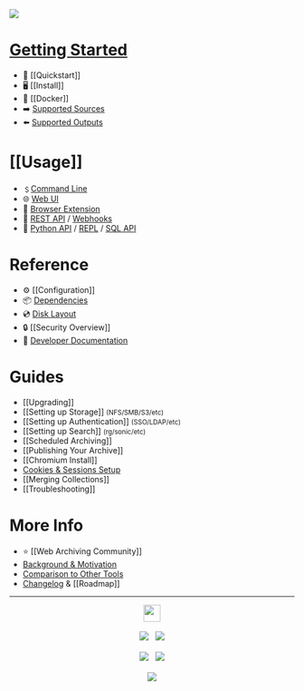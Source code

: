 [![](https://github.com/ArchiveBox/ArchiveBox/assets/511499/acffcee3-d1ec-439d-8278-e481101c3d0d)](Home)

# [Getting Started](Quickstart)

 - 🔢 [[Quickstart]]
 - 🖥️ [[Install]]
 - 🐳 [[Docker]]
 - ➡️ [Supported Sources](https://github.com/ArchiveBox/ArchiveBox/wiki/Quickstart#2-get-your-list-of-urls-to-archive)
 - ⬅️ [Supported Outputs](https://github.com/ArchiveBox/ArchiveBox#output-formats)

# [[Usage]]

 - ﹩[Command Line](Usage#cli-usage)
 - 🌐 [Web UI](Usage#ui-usage)
 - 🧩 [Browser Extension](Usage#browser-extension-usage)
 - 👾 [REST API](https://github.com/ArchiveBox/ArchiveBox/issues/496#issuecomment-2080174235) / [Webhooks](https://github.com/ArchiveBox/ArchiveBox/pull/1418)
 - 📜 [Python API](https://docs.archivebox.io/en/latest/modules.html) / [REPL](Usage#python-shell-usage) / [SQL API](Usage#sql-shell-usage)

# Reference

 - ⚙️ [[Configuration]]
 - 📦 [Dependencies](https://github.com/ArchiveBox/ArchiveBox#dependencies)
 - 💿 [Disk Layout](https://github.com/ArchiveBox/ArchiveBox#archive-layout)
 - 🔒 [[Security Overview]]
 - 📝 [Developer Documentation](https://github.com/ArchiveBox/ArchiveBox#archivebox-development)

# Guides

 - [[Upgrading]]
 - [[Setting up Storage]] <small>(NFS/SMB/S3/etc)</small>
 - [[Setting up Authentication]] <small>(SSO/LDAP/etc)</small>
 - [[Setting up Search]] <small>(rg/sonic/etc)</small>
 - [[Scheduled Archiving]]
 - [[Publishing Your Archive]]
 - [[Chromium Install]]
 - [Cookies & Sessions Setup](https://github.com/ArchiveBox/ArchiveBox/wiki/Chromium-Install#setting-up-a-chromium-user-profile)
 - [[Merging Collections]]
 - [[Troubleshooting]]

# More Info

 - ⭐️ [[Web Archiving Community]]
 - [Background & Motivation](https://github.com/ArchiveBox/ArchiveBox#background--motivation)
 - [Comparison to Other Tools](https://github.com/ArchiveBox/ArchiveBox#comparison-to-other-projects)
 - [Changelog](https://github.com/ArchiveBox/ArchiveBox/releases) & [[Roadmap]]

---

<p align="center">
<a href="https://archivebox.io"><img src="https://github.com/ArchiveBox/ArchiveBox/assets/511499/fd4d3161-3860-4b31-a4e9-251c05f75cdf" height="30px"/></a><br/><br/>
<a href="https://github.com/ArchiveBox/ArchiveBox"><img src="https://img.shields.io/github/stars/ArchiveBox/ArchiveBox.svg?logo=github&label=Stars&logoColor=blue"/></a> &nbsp;
<a href="https://hcb.hackclub.com/donations/start/archivebox"><img src="https://img.shields.io/badge/Donate-Directly-%13DE5D26.svg"/></a><br/><br/>
<a href="https://github.com/sponsors/pirate"><img src="https://img.shields.io/badge/Github_Sponsors-%23B7CDFE.svg"/></a> &nbsp;
<a href="https://www.patreon.com/theSquashSH"><img src="https://img.shields.io/badge/Patreon-%23DD5D76.svg"/></a>
<br/><br/>
<a href="https://zulip.archivebox.io"><img src="https://img.shields.io/badge/Community_Chat_Forum-Zulip-%2328A745.svg"/></a>
</p>

